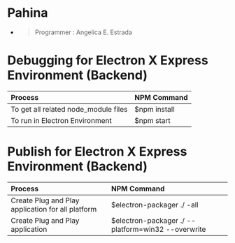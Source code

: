 # Pahina 
- > Programmer : Angelica E. Estrada  

# Debugging for Electron X Express Environment (Backend) 
| Process  | NPM Command |
| :---         |     :---      | 
| To get all related node_module files  | $npm install   | 
| To run in Electron Environment  | $npm start | 

# Publish for Electron X Express Environment (Backend) 
| Process  | NPM Command |
| :---         |     :---      | 
| Create Plug and Play application for all platform  | $electron-packager ./ -all   | 
| Create Plug and Play application  | $electron-packager ./ --platform=win32 --overwrite | 
